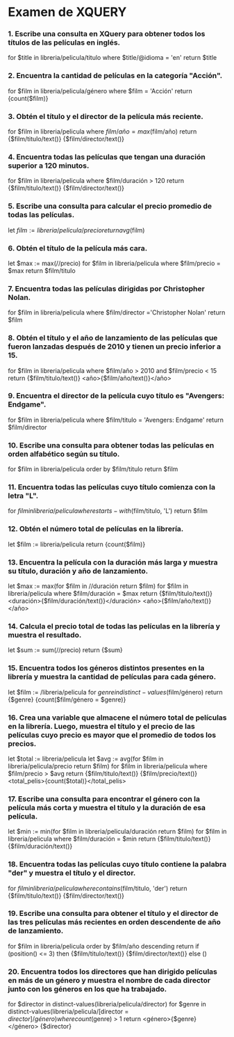# Examen de XQUERY

### 1. Escribe una consulta en XQuery para obtener todos los títulos de las películas en inglés.

for $title in libreria/pelicula/titulo
where $title/@idioma = 'en'
return $title

### 2. Encuentra la cantidad de películas en la categoría "Acción".

for $film in libreria/pelicula/género
where $film = 'Acción'
return <cantidad>{count($film)}</cantidad>

### 3. Obtén el título y el director de la película más reciente.

for $film in libreria/pelicula
where $film/año = max($film/año)
return <info>
<titulo>{$film/titulo/text()}</titulo>
<director>{$film/director/text()}</director>
</info>
  
### 4. Encuentra todas las películas que tengan una duración superior a 120 minutos.
  
for $film in libreria/pelicula
where $film/duración > 120
return <info>
 <titulo>{$film/titulo/text()}</titulo>
<director>{$film/director/text()}</director>
</info>  
  
### 5. Escribe una consulta para calcular el precio promedio de todas las películas.

let $film :=  libreria/pelicula/precio
return avg($film)

### 6. Obtén el título de la película más cara.

let $max := max(//precio)
for $film in libreria/pelicula
where $film/precio = $max
return $film/titulo

### 7. Encuentra todas las películas dirigidas por Christopher Nolan.

for $film in libreria/pelicula
where $film/director ='Christopher Nolan'
return $film

### 8. Obtén el título y el año de lanzamiento de las películas que fueron lanzadas después de 2010 y tienen un precio inferior a 15.

for $film in libreria/pelicula
where $film/año > 2010 and $film/precio < 15
return <info>
<titulo>{$film/titulo/text()}</titulo>
<año>{$film/año/text()}</año>
</info>

### 9. Encuentra el director de la película cuyo título es "Avengers: Endgame".

for $film in libreria/pelicula
where $film/titulo = 'Avengers: Endgame'
return $film/director

### 10. Escribe una consulta para obtener todas las películas en orden alfabético según su título.

for $film in libreria/pelicula
order by $film/titulo
return $film

### 11. Encuentra todas las películas cuyo título comienza con la letra "L".

for $film in libreria/pelicula
where starts-with($film/titulo, 'L')
return $film

### 12. Obtén el número total de películas en la librería.

let $film := libreria/pelicula
return <total>{count($film)}</total>

### 13. Encuentra la película con la duración más larga y muestra su título, duración y año de lanzamiento.

let $max := max(for $film in //duración return $film)
for $film in libreria/pelicula 
where $film/duración = $max
return <info>
<titulo>{$film/titulo/text()}</titulo>
<duración>{$film/duración/text()}</duración>
<año>{$film/año/text()}</año>
</info>

### 14. Calcula el precio total de todas las películas en la librería y muestra el resultado.

let $sum := sum(//precio)
return <result>{$sum}</result>

### 15. Encuentra todos los géneros distintos presentes en la librería y muestra la cantidad de películas para cada género.

let $film := /libreria/pelicula
for $genre in distinct-values($film/género)
return <resultado>
<genero>{$genre}</genero>
<cantidad>{count($film/género = $genre)}</cantidad>
</resultado> 

### 16. Crea una variable que almacene el número total de películas en la librería. Luego, muestra el título y el precio de las películas cuyo precio es mayor que el promedio de todos los precios.

let $total := libreria/pelicula
let $avg := avg(for $film in libreria/pelicula/precio return $film)
for $film in libreria/pelicula 
where $film/precio > $avg
return <info>
<titulo>{$film/titulo/text()}</titulo>
<precio>{$film/precio/text()}</precio>
<total_pelis>{count($total)}</total_pelis>
</info>

### 17. Escribe una consulta para encontrar el género con la película más corta y muestra el título y la duración de esa película.

let $min := min(for $film in libreria/pelicula/duración return $film)
for $film in libreria/pelicula
where $film/duración = $min
return <info>
<titulo>{$film/titulo/text()}</titulo>
<duracion>{$film/duración/text()}</duracion>
</info>

### 18. Encuentra todas las películas cuyo título contiene la palabra "der" y muestra el título y el director.

for $film in libreria/pelicula
where contains($film/titulo, 'der')
return <info>
<titulo>{$film/titulo/text()}</titulo>
<director>{$film/director/text()}</director>
</info>

### 19. Escribe una consulta para obtener el título y el director de las tres películas más recientes en orden descendente de año de lanzamiento.

for $film in libreria/pelicula
order by $film/año descending
return
  if (position() <= 3) then
    <result>
      <titulo>{$film/titulo/text()}</titulo>
      <director>{$film/director/text()}</director>
    </result>
  else ()

### 20. Encuentra todos los directores que han dirigido películas en más de un género y muestra el nombre de cada director junto con los géneros en los que ha trabajado.

for $director in distinct-values(libreria/pelicula/director) for $genre in distinct-values(libreria/pelicula/[director = $director]/género) where count($genre) > 1 return <result> <género>{$genre}</género> 
<director>{$director}</director>
</result>
